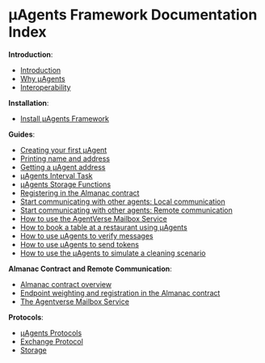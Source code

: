 # μAgents Framework Documentation Index

**Introduction**:

- [Introduction](/docs/concepts/agents/uagents-intro.md)
- [Why μAgents](/docs/concepts/agents/why-uagents.md)
- [Interoperability](/docs/concepts/agents/interoperability.md)

**Installation**:

- [Install μAgents Framework](/docs/guides/agents/installing-uagent.md)

**Guides**:

- [Creating your first μAgent](/docs/guides/agents/create-a-uagent.md)
- [Printing name and address](/docs/guides/agents/create-uagent-name-address.md)
- [Getting a μAgent address](/docs/guides/agents/getting-uagent-address.md)
- [μAgents Interval Task](/docs/guides/agents/interval-task.md)
- [μAgents Storage Functions](/docs/guides/agents/storage-function.md)
- [Registering in the Almanac contract](/docs/guides/agents/register-in-almanac.md)
- [Start communicating with other agents: Local communication](/docs/guides/agents/start-communicating-with-other-agents/local-communication.md)
- [Start communicating with other agents: Remote communication](/docs/guides/agents/start-communicating-with-other-agents/remote-communication.md)
- [How to use the AgentVerse Mailbox Service](/docs/guides/agents/agentverse-mailbox.md)
- [How to book a table at a restaurant using μAgents](/docs/guides/agents/booking-demo.md)
- [How to use μAgents to verify messages](/docs/guides/agents/message-verification.md)
- [How to use μAgents to send tokens](/docs/guides/agents/send-tokens.md)
- [How to use the μAgents to simulate a cleaning scenario](/docs/guides/agents/cleaning-demo.md)

**Almanac Contract and Remote Communication**:

- [Almanac contract overview](/docs/references/contracts/uagents-almanac/almanac-overview.md)
- [Endpoint weighting and registration in the Almanac contract](/docs/references/contracts/uagents-almanac/endpoints.md)
- [The Agentverse Mailbox Service](/docs/references/contracts/uagents-almanac/register-in-the-agentverse-mailbox.md)

**Protocols**:

- [μAgents Protocols](/docs/references/uagents/uagents-protocols/agent-protocols.md)
- [Exchange Protocol](/docs/references/uagents/uagents-protocols/exchange-protocol.md)
- [Storage](/docs/references/uagents/uagents-protocols/storage.md)
